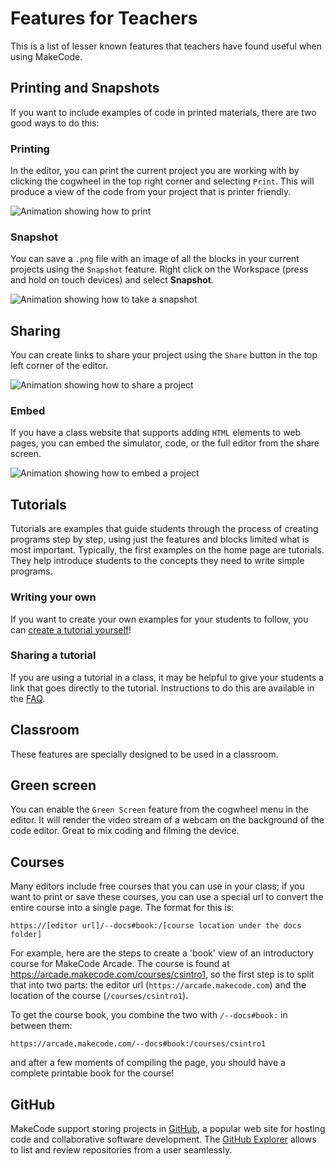# Features for Teachers

This is a list of lesser known features that teachers have found useful when using MakeCode.

## Printing and Snapshots

If you want to include examples of code in printed materials, there are two good ways to do this:

### Printing

In the editor, you can print the current project you are working with by clicking the cogwheel in the top right corner and selecting `Print`.
This will produce a view of the code from your project that is printer friendly.

![Animation showing how to print](/common-docs/static/teachers/how-to-print.gif)

### Snapshot

You can save a ``.png`` file with an image of all the blocks in your current projects using the ``Snapshot`` feature.
Right click on the Workspace (press and hold on touch devices) and select **Snapshot**.

![Animation showing how to take a snapshot](/common-docs/static/teachers/how-to-snapshot.gif)

## Sharing

You can create links to share your project using the ``Share`` button in the top left corner of the editor.

![Animation showing how to share a project](/common-docs/static/teachers/how-to-share.gif)

### Embed

If you have a class website that supports adding ``HTML`` elements to web pages,
you can embed the simulator, code, or the full editor from the share screen.

![Animation showing how to embed a project](/common-docs/static/teachers/how-to-embed.gif)

## Tutorials

Tutorials are examples that guide students through the process of creating programs step by step,
using just the features and blocks limited what is most important.
Typically, the first examples on the home page are tutorials.
They help introduce students to the concepts they need to write simple programs.

### Writing your own

If you want to create your own examples for your students to follow,
you can [create a tutorial yourself](https://makecode.com/writing-docs/user-tutorials)!

### Sharing a tutorial

If you are using a tutorial in a class,
it may be helpful to give your students a link that goes directly to the tutorial.
Instructions to do this are available in the [FAQ](/faq#share-tutorials).

## Classroom

These features are specially designed to be used in a classroom.

## Green screen

You can enable the ``Green Screen`` feature from the cogwheel menu in the editor. It will render the video stream of a webcam on the background of the code editor. Great to mix coding and filming the device.

## Courses

Many editors include free courses that you can use in your class;
if you want to print or save these courses, you can use a special url to convert
the entire course into a single page. The format for this is:

    https://[editor url]/--docs#book:/[course location under the docs folder]

For example, here are the steps to create a 'book' view of an introductory course
for MakeCode Arcade. The course is found at https://arcade.makecode.com/courses/csintro1,
so the first step is to split that into two parts: the editor url (`https://arcade.makecode.com`)
and the location of the course (`/courses/csintro1`).

To get the course book, you combine the two with `/--docs#book:` in between them:

    https://arcade.makecode.com/--docs#book:/courses/csintro1

and after a few moments of compiling the page, you should have a complete printable book for the course!

## GitHub

MakeCode support storing projects in [GitHub](/github), a popular web site for hosting code and collaborative software development.
The [GitHub Explorer](https://makecode.com/github-explorer) allows to list and review repositories from a user seamlessly.
